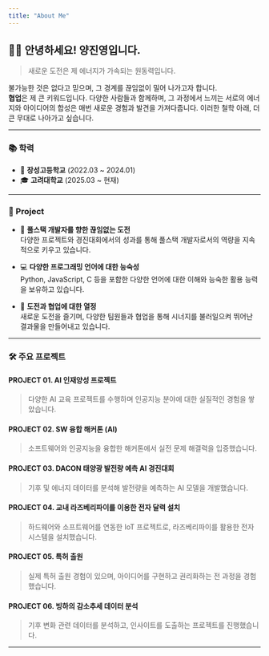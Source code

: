 ```yaml
---
title: "About Me"
---
```


## 🙋‍♂️ 안녕하세요! 양진영입니다.

> 새로운 도전은 제 에너지가 가속되는 원동력입니다.

불가능한 것은 없다고 믿으며, 그 경계를 끊임없이 밀어 나가고자 합니다.  
**협업**은 제 큰 키워드입니다. 다양한 사람들과 함께하며, 그 과정에서 느끼는 서로의 에너지와 아이디어의 합성은 매번 새로운 경험과 발견을 가져다줍니다. 이러한 철학 아래, 더 큰 무대로 나아가고 싶습니다.

---
### 📚 학력

- 🏫 **장성고등학교** (2022.03 ~ 2024.01)
- 🎓 **고려대학교** (2025.03 ~ 현재)

---

### 🎯 Project

- 🚀 **풀스택 개발자를 향한 끊임없는 도전**  
  다양한 프로젝트와 경진대회에서의 성과를 통해 풀스택 개발자로서의 역량을 지속적으로 키우고 있습니다.

- 💻 **다양한 프로그래밍 언어에 대한 능숙성**  
  Python, JavaScript, C 등을 포함한 다양한 언어에 대한 이해와 능숙한 활용 능력을 보유하고 있습니다.

- 🤝 **도전과 협업에 대한 열정**  
  새로운 도전을 즐기며, 다양한 팀원들과 협업을 통해 시너지를 불러일으켜 뛰어난 결과물을 만들어내고 있습니다.

---

### 🛠️ 주요 프로젝트

#### PROJECT 01. **AI 인재양성 프로젝트**
> 다양한 AI 교육 프로젝트를 수행하며 인공지능 분야에 대한 실질적인 경험을 쌓았습니다.

#### PROJECT 02. **SW 융합 해커톤 (AI)**
> 소프트웨어와 인공지능을 융합한 해커톤에서 실전 문제 해결력을 입증했습니다.

#### PROJECT 03. **DACON 태양광 발전량 예측 AI 경진대회**
> 기후 및 에너지 데이터를 분석해 발전량을 예측하는 AI 모델을 개발했습니다.

#### PROJECT 04. **교내 라즈베리파이를 이용한 전자 달력 설치**
> 하드웨어와 소프트웨어를 연동한 IoT 프로젝트로, 라즈베리파이를 활용한 전자 시스템을 설치했습니다.

#### PROJECT 05. **특허 출원**
> 실제 특허 출원 경험이 있으며, 아이디어를 구현하고 권리화하는 전 과정을 경험했습니다.

#### PROJECT 06. **빙하의 감소추세 데이터 분석**
> 기후 변화 관련 데이터를 분석하고, 인사이트를 도출하는 프로젝트를 진행했습니다.

---


